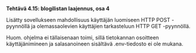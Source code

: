 **Tehtävä 4.15: blogilistan laajennus, osa 4**

Lisätty sovellukseen mahdollisuus käyttäjän luomiseen HTTP POST -pyynnöllä ja olemassaolevien käyttäjien tarkasteluun HTTP GET -pyynnöllä.

Huom. ohjelma ei tällaisenaan toimi, sillä tietokannan osoitteen käyttäjänimineen ja salasanoineen sisältävä .env-tiedosto ei ole mukana.
